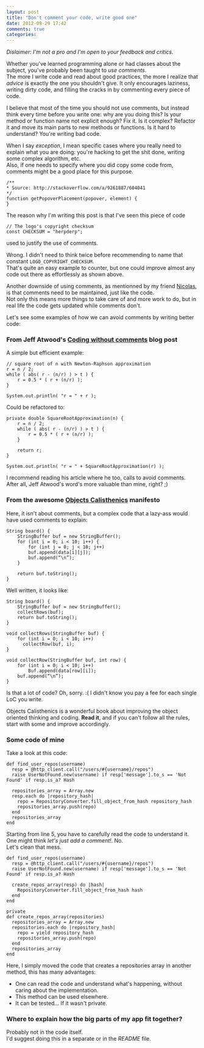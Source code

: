 ```yaml
---
layout: post
title: "Don't comment your code, write good one"
date: 2012-09-29 17:42
comments: true
categories: 
---
```


*Dislaimer: I'm not a pro and I'm open to your feedback and critics.*

Whether you've learned programming alone or had classes about the subject, you've
probably been taught to *use comments*.  
The more I write code and read about good practices, the more I realize that
*advice* is exactly the one you shouldn't give. It only encourages laziness,
writing dirty code, and filling the cracks in by commenting every piece of code.

I believe that most of the time you should not use comments, but instead think
every time before you write one: why are you doing this? Is your method or function
name not explicit enough? Fix it. Is it complex? Refactor it and move its main parts
to new methods or functions. Is it hard to understand? You're writing bad code.

When I say *exception*, I mean specific cases where you really need to explain
what you are doing: you're hacking to get the shit done, writing some complex
algorithm, etc.  
Also, if one needs to specify where you did copy some code from, comments might be a
good place for this purpose.

    /**
    * Source: http://stackoverflow.com/a/9261887/604041
    */
    function getPopoverPlacement(popover, element) {
    }

The reason why I'm writing this post is that I've seen this piece of code

    // The logo's copyright checksum
    const CHECKSUM = "herpderp";

used to justify the use of comments.

Wrong. I didn't need to think twice before recommending to name that constant
`LOGO_COPYRIGHT_CHECKSUM`.  
That's quite an easy example to counter, but one could improve almost any code out
there as effortlessly as shown above.

Another downside of using comments, as mentionned by my friend
[Nicolas](http://www.badmood.eu/), is that comments need to be maintained, just like
the code.  
Not only this means more things to take care of and more work to do, but in real
life the code gets updated while comments don't.

Let's see some examples of how we can avoid comments by writing better code:

### From Jeff Atwood's [Coding without comments](http://www.codinghorror.com/blog/2008/07/coding-without-comments.html) blog post
A simple but efficient example:

    // square root of n with Newton-Raphson approximation
    r = n / 2;
    while ( abs( r - (n/r) ) > t ) {
        r = 0.5 * ( r + (n/r) );
    }

    System.out.println( "r = " + r );

Could be refactored to:

    private double SquareRootApproximation(n) {
        r = n / 2;
        while ( abs( r - (n/r) ) > t ) {
            r = 0.5 * ( r + (n/r) );
        }

        return r;
    }

    System.out.println( "r = " + SquareRootApproximation(r) );

I recommend reading his article where he too, calls to avoid comments.  
After all, Jeff Atwood's word's more valuable than mine, right? ;)

### From the awesome [Objects Calisthenics](http://www.bennadel.com/resources/uploads/2012/ObjectCalisthenics.pdf) manifesto
Here, it isn't about comments, but a complex code that a lazy-ass would have used
comments to explain:

    String board() {
        StringBuffer buf = new StringBuffer();
        for (int i = 0; i < 10; i++) {
            for (int j = 0; j < 10; j++)
            buf.append(data[i][j]);
            buf.append(“\n”);
        }

        return buf.toString();
    }

Well written, it looks like:

    String board() {
        StringBuffer buf = new StringBuffer();
        collectRows(buf);
        return buf.toString();
    }

    void collectRows(StringBuffer buf) {
        for (int i = 0; i < 10; i++)
          collectRow(buf, i);
    }

    void collectRow(StringBuffer buf, int row) {
        for (int i = 0; i < 10; i++)
            Buf.append(data[row][i]);
        buf.append(“\n”);
    }

Is that a lot of code? Oh, sorry. :( I didn't know you pay a fee for each single LoC
you write.

Objects Calisthenics is a wonderful book about improving the object oriented
thinking and coding. **Read it**, and if you can't follow all the rules, start with
some and improve accordingly.

### Some code of mine
Take a look at this code:

    def find_user_repos(username)
      resp = @http_client.call("/users/#{username}/repos")
      raise UserNotFound.new(username) if resp['message'].to_s == 'Not Found' if resp.is_a? Hash

      repositories_array = Array.new
      resp.each do |repository_hash|
        repo = RepositoryConverter.fill_object_from_hash repository_hash
        repositories_array.push(repo)
      end
      repositories_array
    end

Starting from line 5, you have to carefully read the code to understand it. One
might think *let's just add a comment!*. No.  
Let's clean that mess.

    def find_user_repos(username)
      resp = @http_client.call("/users/#{username}/repos")
      raise UserNotFound.new(username) if resp['message'].to_s == 'Not Found' if resp.is_a? Hash

      create_repos_array(resp) do |hash|
        RepositoryConverter.fill_object_from_hash hash
      end
    end

    private
    def create_repos_array(repositories)
      repositories_array = Array.new
      repositories.each do |repository_hash|
        repo = yield repository_hash
        repositories_array.push(repo)
      end
      repositories_array
    end

Here, I simply moved the code that creates a repositories array in another method,
this has many advantages:

* One can read the code and understand what's happening, without caring about the
implementation.
* This method can be used elsewhere.
* It can be tested... If it wasn't private.

### Where to explain how the big parts of my app fit together?
Probably not in the code itself.  
I'd suggest doing this in a separate or in the *README* file.

